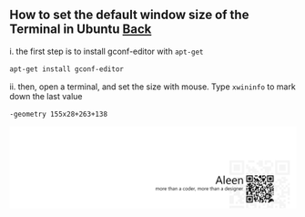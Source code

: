## How to set the default window size of the Terminal in Ubuntu [Back](./qa.md)

i. the first step is to install gconf-editor with `apt-get`

```bash
apt-get install gconf-editor
```

ii. then, open a terminal, and set the size with mouse. Type `xwininfo` to mark down the last value

```
-geometry 155x28+263+138
```

<a href="http://aleen42.github.io/" target="_blank" ><img src="./../pic/tail.gif"></a>
